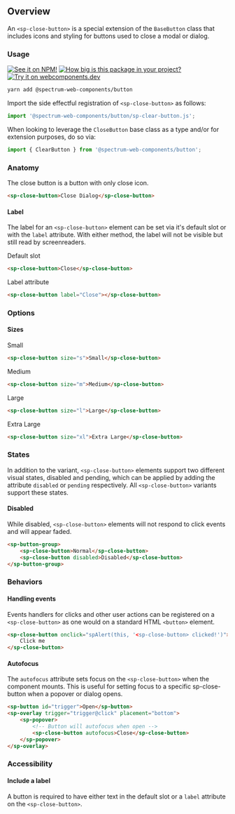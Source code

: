 ## Overview

An `<sp-close-button>` is a special extension of the `BaseButton` class that includes icons and styling for buttons used to close a modal or dialog.

### Usage

[![See it on NPM!](https://img.shields.io/npm/v/@spectrum-web-components/button?style=for-the-badge)](https://www.npmjs.com/package/@spectrum-web-components/button)
[![How big is this package in your project?](https://img.shields.io/bundlephobia/minzip/@spectrum-web-components/button?style=for-the-badge)](https://bundlephobia.com/result?p=@spectrum-web-components/button)
[![Try it on webcomponents.dev](https://img.shields.io/badge/Try%20it%20on-webcomponents.dev-green?style=for-the-badge)](https://webcomponents.dev/edit/collection/fO75441E1Q5ZlI0e9pgq/Zjc3o94DWuBkT4ve3dny/src/index.ts)

```zsh
yarn add @spectrum-web-components/button
```

Import the side effectful registration of `<sp-close-button>` as follows:

```ts
import '@spectrum-web-components/button/sp-clear-button.js';
```

When looking to leverage the `CloseButton` base class as a type and/or for extension purposes, do so via:

```ts
import { ClearButton } from '@spectrum-web-components/button';
```

### Anatomy

The close button is a button with only close icon.

```html
<sp-close-button>Close Dialog</sp-close-button>
```

#### Label

The label for an `<sp-close-button>` element can be set via it's default slot or with the `label` attribute. With either method, the label will not be visible but still read by screenreaders.

<sp-tabs selected="attribute" auto label="Labelling a button">
<sp-tab value="slot">Default slot</sp-tab>
<sp-tab-panel value="slot">

```html demo
<sp-close-button>Close</sp-close-button>
```

</sp-tab-panel>
<sp-tab value="attribute">Label attribute</sp-tab>
<sp-tab-panel value="attribute">

```html demo
<sp-close-button label="Close"></sp-close-button>
```

</sp-tab-panel>
</sp-tabs>

### Options

#### Sizes

<sp-tabs selected="m" auto label="Size attribute options">
<sp-tab value="s">Small</sp-tab>
<sp-tab-panel value="s">

```html demo
<sp-close-button size="s">Small</sp-close-button>
```

</sp-tab-panel>
<sp-tab value="m">Medium</sp-tab>
<sp-tab-panel value="m">

```html demo
<sp-close-button size="m">Medium</sp-close-button>
```

</sp-tab-panel>
<sp-tab value="l">Large</sp-tab>
<sp-tab-panel value="l">

```html demo
<sp-close-button size="l">Large</sp-close-button>
```

</sp-tab-panel>
<sp-tab value="xl">Extra Large</sp-tab>
<sp-tab-panel value="xl">

```html demo
<sp-close-button size="xl">Extra Large</sp-close-button>
```

</sp-tab-panel>
</sp-tabs>

### States

In addition to the variant, `<sp-close-button>` elements support two different visual states, disabled and pending, which can be applied by adding the attribute `disabled` or `pending` respectively. All `<sp-close-button>` variants support these states.

#### Disabled

While disabled, `<sp-close-button>` elements will not respond to click events and will appear faded.

```html
<sp-button-group>
    <sp-close-button>Normal</sp-close-button>
    <sp-close-button disabled>Disabled</sp-close-button>
</sp-button-group>
```

### Behaviors

#### Handling events

Events handlers for clicks and other user actions can be registered on a
`<sp-close-button>` as one would on a standard HTML `<button>` element.

```html
<sp-close-button onclick="spAlert(this, '<sp-close-button> clicked!')">
    Click me
</sp-close-button>
```

#### Autofocus

The `autofocus` attribute sets focus on the `<sp-close-button>` when the component
mounts. This is useful for setting focus to a specific sp-close-button when a
popover or dialog opens.

```html
<sp-button id="trigger">Open</sp-button>
<sp-overlay trigger="trigger@click" placement="bottom">
    <sp-popover>
        <!-- Button will autofocus when open -->
        <sp-close-button autofocus>Close</sp-close-button>
    </sp-popover>
</sp-overlay>
```

### Accessibility

#### Include a label

A button is required to have either text in the default slot or a `label` attribute on the `<sp-close-button>`.

